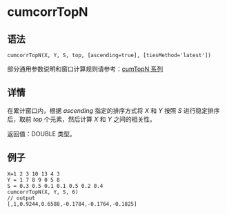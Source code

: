 # cumcorrTopN

## 语法

`cumcorrTopN(X, Y, S, top, [ascending=true],
[tiesMethod='latest'])`

部分通用参数说明和窗口计算规则请参考：[cumTopN 系列](../themes/cumTopN.md)

## 详情

在累计窗口内，根据 *ascending* 指定的排序方式将 *X* 和 *Y* 按照
*S* 进行稳定排序后，取前 *top* 个元素，然后计算 *X* 和 *Y* 之间的相关性。

返回值：DOUBLE 类型。

## 例子

```
X=1 2 3 10 13 4 3
Y = 1 7 8 9 0 5 8
S = 0.3 0.5 0.1 0.1 0.5 0.2 0.4
cumcorrTopN(X, Y, S, 6)
// output
[,1,0.9244,0.6588,-0.1784,-0.1764,-0.1825]
```

